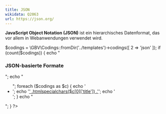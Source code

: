 ```yaml
---
title: JSON
wikidata: Q2063
url: https://json.org/
---
```


**JavaScript Object Notation (JSON)** ist ein hierarchisches Datenformat, das
vor allem in Webanwendungen verwendet wird.

<phtml>
<?php

$codings = \GBV\Codings::fromDir('../templates')->codings([ 2 => 'json' ]);
if (count($codings)) {
    echo "<h3>JSON-basierte Formate</h3>";
    echo "<ul>";
    foreach ($codings as $c) {
        echo '<li>';
        echo '<a href="'
            .htmlspecialchars($c[0]['local'])
            .'">'
            .htmlspecialchars($c[0]['title'])
            .'</a>';
        echo '</li>';
    }
    echo "</ul>";
} 
?>
</phtml>

